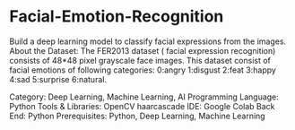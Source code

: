 # Facial-Emotion-Recognition

Build a deep learning model to classify facial expressions from the images. 
About the Dataset: The FER2013 dataset ( facial expression recognition) consists of 48*48 pixel grayscale face images. This dataset consist of facial emotions of following categories: 0:angry 1:disgust 2:feat 3:happy 4:sad 5:surprise 6:natural.

Category: Deep Learning, Machine Learning, AI
Programming Language: Python
Tools & Libraries: OpenCV haarcascade
IDE: Google Colab
Back End: Python
Prerequisites: Python, Deep Learning, Machine Learning
